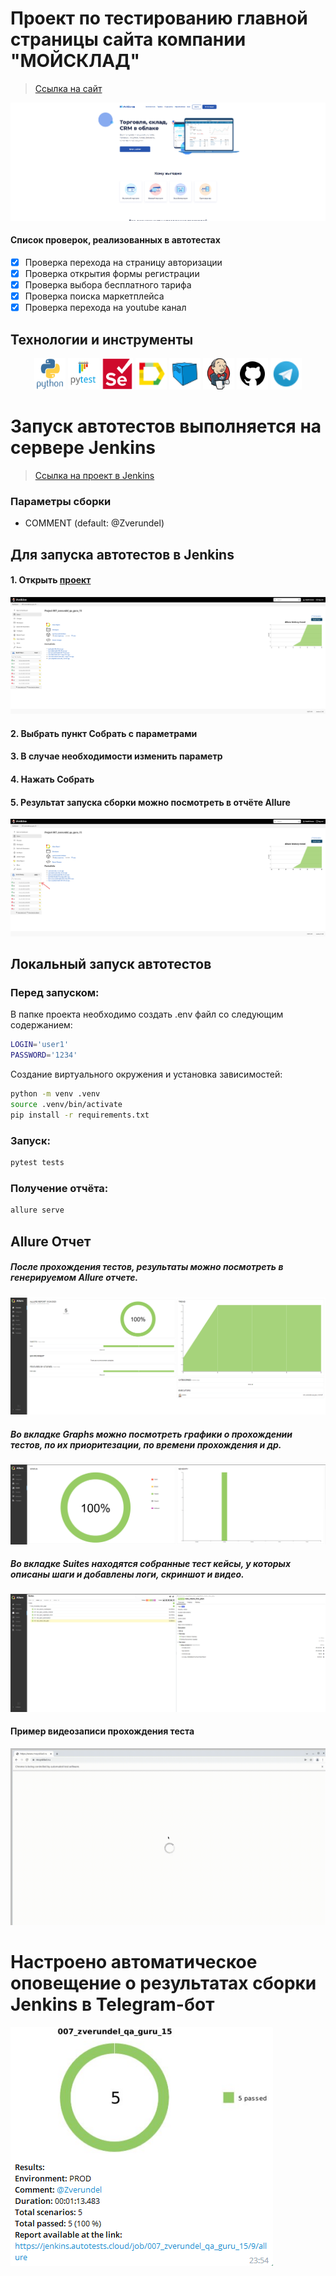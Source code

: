 # Проект по тестированию главной страницы сайта компании "МОЙСКЛАД"
> <a target="_blank" href="https://www.moysklad.ru/">Ссылка на cайт</a>

![This is an image](design/images/moysklad-main.png)

#### Список проверок, реализованных в автотестах
- [x] Проверка перехода на страницу авторизации
- [x] Проверка открытия формы регистрации
- [x] Проверка выбора бесплатного тарифа
- [x] Проверка поиска маркетплейса
- [x] Проверка перехода на youtube канал

## Технoлoгии и инструмeнты
<p align="center">
<a href="https://www.python.org/"><img src="design/icons/python.svg" width="50" height="50"  alt="Python" title="Python"/></a>
<a href="https://docs.pytest.org/"><img src="design/icons/pytest.svg" width="50" height="50"  alt="PyTest" title="PyTest"/></a>
<a href="https://www.selenium.dev//"><img src="design/icons/selenium.svg" width="50" height="50"  alt="Selenium" title="Selenium"/></a>
<a href="https://qameta.io/allure-report/"><img src="design/icons/allure.png" width="50" height="50"  alt="allure-report" title="allure-report"/></a>
<a href="https://aerokube.com/selenoid/"><img src="design/icons/selenoid.png" width="50" height="50"  alt="Selenoid" title="Selenoid"/></a>
<a href="https://www.jenkins.io/"><img src="design/icons/jenkins.svg" width="50" height="50"  alt="Jenkins" title="Jenkins"/></a>
<a href="https://github.com/"><img src="design/icons/github.png" width="50" height="50"  alt="Github" title="Github"/></a>
<a href="https://web.telegram.org/"><img src="design/icons/telegram.png" width="50" height="50"  alt="Telegram" title="Telegram"></a>
</p>

# Запуск автотестов выполняется на сервере Jenkins
> <a target="_blank" href="https://jenkins.autotests.cloud/job/007_zverundel_qa_guru_15/">Ссылка на проект в Jenkins</a>

### Параметры сборки

* COMMENT (default: @Zverundel)


## Для запуска автотестов в Jenkins
#### 1. Открыть <a target="_blank" href="https://jenkins.autotests.cloud/job/007_zverundel_qa_guru_15/">проект</a>

![This is an image](design/images/jenkins-job.png)

#### 2. Выбрать пункт **Собрать с параметрами**
#### 3. В случае необходимости изменить параметр
#### 4. Нажать **Собрать**
#### 5. Результат запуска сборки можно посмотреть в отчёте Allure

![This is an image](design/images/jenkins-allure.png)

## Локальный запуск автотестов
### Перед запуском:

В папке проекта необходимо создать .env файл со следующим содержанием:
```bash
LOGIN='user1'
PASSWORD='1234'
```
Создание виртуального окружения и установка зависимостей:
```bash
python -m venv .venv
source .venv/bin/activate
pip install -r requirements.txt
```
### Запуск:
```bash
pytest tests
```

### Получение отчёта:
```bash
allure serve
```

## Allure Отчет
##### После прохождения тестов, результаты можно посмотреть в генерируемом Allure отчете.
![This is an image](design/images/allure-report.png)

##### Во вкладке Graphs можно посмотреть графики о прохождении тестов, по их приоритезации, по времени прохождения и др.
![This is an image](design/images/allure-graphs.png)

##### Во вкладке Suites находятся собранные тест кейсы, у которых описаны шаги и добавлены логи, скриншот и видео.
![This is an image](design/images/allure-suits.png)

#### Пример видеозаписи прохождения теста
![This is an image](design/video/testsvideo.gif)

# Настроено автоматическое оповещение о результатах сборки Jenkins в Telegram-бот
![This is an image](design/images/telegram-report.png)